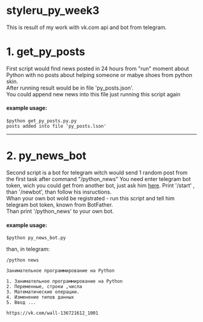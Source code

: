 # styleru_py_week3
This is result of my work with vk.com api and bot from telegram.
# 1. get_py_posts #
First script would find news posted in 24 hours from "run" moment about Python with no posts about helping someone or mabye shoes from python skin.    
After running result would be in file 'py_posts.json'.    
You could append new news into this file just running this script again    
#### example usage:
    $python get_py_posts.py.py   
    posts added into file 'py_posts.lson' 
***
# 2. py_news_bot #
Second script is a bot for telegram witch would send 1 random post from the first task after command "/python_news"
You need enter telegram bot token, wich you could get from another bot, just ask him [here](https://web.telegram.org/#/im?p=@BotFather). Print '/start' , than '/newbot', than follow his insructions.    
Whan your own bot wold be registrated - run this script and tell him telegram bot token, known from BotFather.    
Than print '/python_news' to your own bot.
#### example usage:  
    $python py_news_bot.py
than, in telegram:

    /python news
    
    Занимательное программирование на Python 
 
    1. Занимательное программирование на Python
    2. Переменные, строки ,числа 
    3. Математические операции. 
    4. Изменение типов данных 
    5. Ввод ...
    
    https://vk.com/wall-136721612_1001
